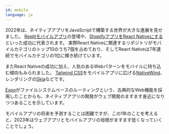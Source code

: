 ```yaml
---
id: mobile
language: ja
---
```



2022年は、ネイティブアプリをJavaScriptで構築する世界が大きな進展を見せました。
[Replitモバイルアプリ](https://twitter.com/amasad/status/1582754714575257600)の登場や、[ShopifyアプリをReact Nativeにする](https://shopify.engineering/migrating-our-largest-mobile-app-to-react-native)といった成功に代表されます。
実際React Nativeに関連するリポジトリがモバイルカテゴリのトップ10のうち7個を占めており、そしてReact Nativeは7年連続でモバイルカテゴリの1位に輝き続けています。

またReact Nativeの成功に加え、人気のあるWebパターンをモバイルに持ち込む傾向もみられました。
[Tailwind CSS](https://tailwindcss.com/)をモバイルアプリに広げる[NativeWind](https://nativewind.dev/)、レンダリングの[Skia](https://shopify.github.io/react-native-skia/)などです。

[Expo](https://docs.expo.dev/)がファイルシステムベースのルーティングという、古典的なWeb機能を採用したことからも、ネイティブアプリの開発がウェブ開発のますます身近になりつつあることを示しています。

モバイルアプリの将来を予測することは困難ですが、この1年のことを考えると、2023年はウェブアプリとモバイルアプリの垣根がますます低くなっていくことでしょう。
